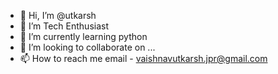 - 👋 Hi, I’m @utkarsh
- 👀 I’m Tech Enthusiast
- 🌱 I’m currently learning python
- 💞️ I’m looking to collaborate on ...
- 📫 How to reach me email - vaishnavutkarsh.jpr@gmail.com

<!---
tanjiro911/tanjiro911 is a ✨ special ✨ repository because its `README.md` (this file) appears on your GitHub profile.
You can click the Preview link to take a look at your changes.
--->
